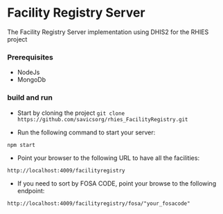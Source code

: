 # Facility Registry Server
The Facility Registry Server implementation using DHIS2 for the RHIES project

### Prerequisites ###
- NodeJs
- MongoDb


### build and run ###
* Start by cloning the project 
``` git clone https://github.com/savicsorg/rhies_FacilityRegistry.git ``` 

* Run the following command to start your server:

```
npm start
```

* Point your browser to the following URL to have all the facilities:

```
http://localhost:4009/facilityregistry

```

* If you need to sort by FOSA CODE, point your browse to the following endpoint:

```
http://localhost:4009/facilityregistry/fosa/"your_fosacode"

```


